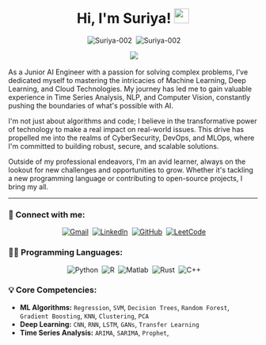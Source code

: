 <h1 align="center">Hi, I'm Suriya! <a href="https://github.com/Suriya-002"><img src="https://media.giphy.com/media/hvRJCLFzcasrR4ia7z/giphy.gif" width="30"></a></h1>

<p align="center">
 <img src="https://komarev.com/ghpvc/?username=Suriya-002&label=Profile%20views&color=0e75b6&style=flat" alt="Suriya-002" />
 <img src="https://img.shields.io/github/followers/Suriya-002?label=Followers" alt="Suriya-002" />
</p>

<p align="center">
 <img src="https://readme-typing-svg.herokuapp.com?lines=Junior+AI+Engineer;Certified+Cloud+Expert;ML+%26+AI+Enthusiast;Exploring+New+Tech+Frontiers&center=true&width=500&height=50">
</p>

As a Junior AI Engineer with a passion for solving complex problems, I've dedicated myself to mastering the intricacies of Machine Learning, Deep Learning, and Cloud Technologies. My journey has led me to gain valuable experience in Time Series Analysis, NLP, and Computer Vision, constantly pushing the boundaries of what's possible with AI.

I'm not just about algorithms and code; I believe in the transformative power of technology to make a real impact on real-world issues. This drive has propelled me into the realms of CyberSecurity, DevOps, and MLOps, where I'm committed to building robust, secure, and scalable solutions.

Outside of my professional endeavors, I'm an avid learner, always on the lookout for new challenges and opportunities to grow. Whether it's tackling a new programming language or contributing to open-source projects, I bring my all.

---

### 🤝 Connect with me:

<p align="center">
 <a href="mailto:suriyarajavel02@gmail.com"><img src="https://img.shields.io/badge/Gmail-EA4335?style=for-the-badge&logo=gmail&logoColor=white" alt="Gmail"/></a>
 <a href="https://www.linkedin.com/in/suriya-narayanan-r-9b34b8212/"><img src="https://img.shields.io/badge/LinkedIn-0077B5?style=for-the-badge&logo=linkedin&logoColor=white" alt="LinkedIn"/></a>
 <a href="https://github.com/Suriya-002"><img src="https://img.shields.io/badge/GitHub-100000?style=for-the-badge&logo=github&logoColor=white" alt="GitHub"/></a>
 <a href="https://leetcode.com/suriya_bw/"><img src="https://img.shields.io/badge/LeetCode-FFA116?style=for-the-badge&logo=LeetCode&logoColor=black" alt="LeetCode"/></a>
</p>

### 👨‍💻 Programming Languages:

<p align="center">
 <img alt="Python" src="https://img.shields.io/badge/Python-3776AB?style=for-the-badge&logo=python&logoColor=white">
 <img alt="R" src="https://img.shields.io/badge/R-276DC3?style=for-the-badge&logo=r&logoColor=white">
 <img alt="Matlab" src="https://img.shields.io/badge/Matlab-0076A8?style=for-the-badge&logo=matlab&logoColor=white">
 <img alt="Rust" src="https://img.shields.io/badge/Rust-000000?style=for-the-badge&logo=rust&logoColor=white">
 <img alt="C++" src="https://img.shields.io/badge/C++-00599C?style=for-the-badge&logo=cplusplus&logoColor=white">
</p>

### 💡 Core Competencies:

- **ML Algorithms:** `Regression`, `SVM`, `Decision Trees`, `Random Forest`, `Gradient Boosting`, `KNN`, `Clustering`, `PCA`
- **Deep Learning:** `CNN`, `RNN`, `LSTM`, `GANs`, `Transfer Learning`
- **Time Series Analysis:** `ARIMA`, `SARIMA`, `Prophet`,
